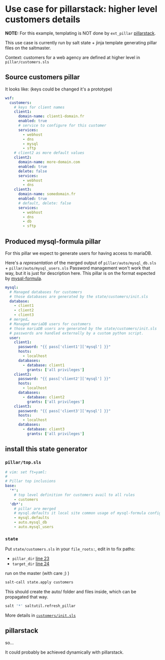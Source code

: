 # Use case for pillarstack: higher level customers details

**NOTE:** For this example, templating is NOT done by `ext_pillar` [pillarstack](https://github.com/bbinet/pillarstack).

This use case is currently run by salt state + jinja template generating pillar files on the saltmaster.

Context: customers for a web agency are defined at higher level in `pillar/customers.sls`

## Source customers pillar

It looks like: (keys could be changed it's a prototype)

~~~yaml
wsf:
  customers:
    # keys for client names
    client1:
      domain-name: client1-domain.fr
      enabled: true
      # service to configure for this customer
      services:
        - webhost
        - dns
        - mysql
        - sftp
    # client2 as more default values
    client2:
      domain-name: more-domain.com
      enabled: true
      delete: false
      services:
        - webhost
        - dns
    client3:
      domain-name: somedomain.fr
      enabled: true
      # default, delete: false
      services:
        - webhost
        - dns
        - db
        - sftp
~~~

## Produced mysql-formula pillar

For this pillar we expect to generate users for having access to mariaDB.

Here's a *representation* of the merged output of `pillar/auto/mysql_db.sls` + `pillar/auto/mysql_users.sls`
Password management won't work that way, but it is just for description here. This pillar
is on the format expected by [mysql-formula](https://github.com/saltstack-formulas/mysql-formula).


~~~yaml
mysql:
  # Managed databases for customers
  # those databases are generated by the state/customers/init.sls
  database:
    - client1
    - client2
    - client3
  # merged…
  # Managed mariaDB users for customers
  # those mariaDB users are generated by the state/customers/init.sls
  # passwords are handled externally by a custom python script.
  user:
    client1:
      password: "{{ pass['client1']['mysql'] }}"
      hosts:
        - localhost
      databases:
        - database: client1
          grants: ['all privileges']
    client2:
      password: "{{ pass['client2']['mysql'] }}"
      hosts:
        - localhost
      databases:
        - database: client2
          grants: ['all privileges']
    client3:
      password: "{{ pass['client3']['mysql'] }}"
      hosts:
        - localhost
      databases:
        - database: client3
          grants: ['all privileges']
~~~

## install this state generator

### `pillar/top.sls`

~~~yaml
# vim: set ft=yaml:
#
# Pillar top inclusions
base:
  '*':
    # top level definition for customers avail to all rules
    - customers
  'db*':
    # pillar are merged
    # mysql.defaults it local site common usage of mysql-formula config…
    - mysql.defaults
    - auto.mysql_db
    - auto.mysql_users
~~~

### `state`

Put `state/customers.sls` in your `file_roots:`, edit in to fix paths:

* `pillar_dir` [line 23](/use_case/state/customers/init.sls#L23)
* `target_dir` [line 24](/use_case/state/customers/init.sls#L24)

run on the master (with care ;) )

~~~bash
salt-call state.apply customers
~~~

This should create the auto/ folder and files inside, which can be propagated that way.

~~~bash
salt '*' saltutil.refresh_pillar
~~~

More details in [`customers/init.sls`](/use_case/state/customers/init.sls#L8)


## pillarstack
so…

It could probably be achieved dynamically with pillarstack.
